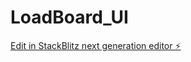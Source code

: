 # LoadBoard_UI

[Edit in StackBlitz next generation editor ⚡️](https://stackblitz.com/~/github.com/Fambirachimwe/LoadBoard_UI)